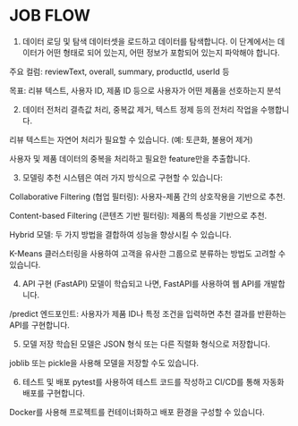 # JOB FLOW

1. 데이터 로딩 및 탐색
데이터셋을 로드하고 데이터를 탐색합니다. 이 단계에서는 데이터가 어떤 형태로 되어 있는지, 어떤 정보가 포함되어 있는지 파악해야 합니다.

주요 컬럼: reviewText, overall, summary, productId, userId 등

목표: 리뷰 텍스트, 사용자 ID, 제품 ID 등으로 사용자가 어떤 제품을 선호하는지 분석

2. 데이터 전처리
결측값 처리, 중복값 제거, 텍스트 정제 등의 전처리 작업을 수행합니다.

리뷰 텍스트는 자연어 처리가 필요할 수 있습니다. (예: 토큰화, 불용어 제거)

사용자 및 제품 데이터의 중복을 처리하고 필요한 feature만을 추출합니다.

3. 모델링
추천 시스템은 여러 가지 방식으로 구현할 수 있습니다:

Collaborative Filtering (협업 필터링): 사용자-제품 간의 상호작용을 기반으로 추천.

Content-based Filtering (콘텐츠 기반 필터링): 제품의 특성을 기반으로 추천.

Hybrid 모델: 두 가지 방법을 결합하여 성능을 향상시킬 수 있습니다.

K-Means 클러스터링을 사용하여 고객을 유사한 그룹으로 분류하는 방법도 고려할 수 있습니다.

4. API 구현 (FastAPI)
모델이 학습되고 나면, FastAPI를 사용하여 웹 API를 개발합니다.

/predict 엔드포인트: 사용자가 제품 ID나 특정 조건을 입력하면 추천 결과를 반환하는 API를 구현합니다.

5. 모델 저장
학습된 모델은 JSON 형식 또는 다른 직렬화 형식으로 저장합니다.

joblib 또는 pickle을 사용해 모델을 저장할 수도 있습니다.

6. 테스트 및 배포
pytest를 사용하여 테스트 코드를 작성하고 CI/CD를 통해 자동화 배포를 구현합니다.

Docker를 사용해 프로젝트를 컨테이너화하고 배포 환경을 구성할 수 있습니다.
